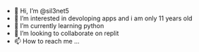 - 👋 Hi, I’m @sil3net5
- 👀 I’m interested in devoloping apps and i am only 11 years old
- 🌱 I’m currently learning python
- 💞️ I’m looking to collaborate on replit
- 📫 How to reach me ...

<!---
sil3net5/sil3net5 is a ✨ special ✨ repository because its `README.md` (this file) appears on your GitHub profile.
You can click the Preview link to take a look at your changes.
--->
